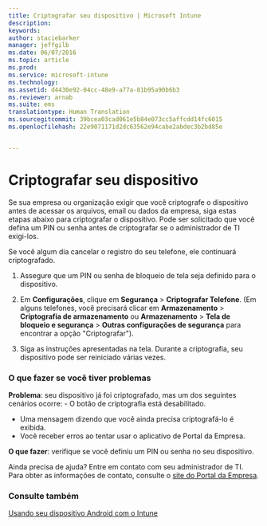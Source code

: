 ```yaml
---
title: Criptografar seu dispositivo | Microsoft Intune
description: 
keywords: 
author: staciebarker
manager: jeffgilb
ms.date: 06/07/2016
ms.topic: article
ms.prod: 
ms.service: microsoft-intune
ms.technology: 
ms.assetid: d4430e92-04cc-48e9-a77a-81b95a90b6b3
ms.reviewer: arnab
ms.suite: ems
translationtype: Human Translation
ms.sourcegitcommit: 39bcea03cad061e5b84e073cc5affcdd14fc6015
ms.openlocfilehash: 22e9071171d2dc63562e94cabe2abdec3b2bd85e


---
```



# Criptografar seu dispositivo

Se sua empresa ou organização exigir que você criptografe o dispositivo antes de acessar os arquivos, email ou dados da empresa, siga estas etapas abaixo para criptografar o dispositivo. Pode ser solicitado que você defina um PIN ou senha antes de criptografar se o administrador de TI exigi-los.

Se você algum dia cancelar o registro do seu telefone, ele continuará criptografado. 

1.  Assegure que um PIN ou senha de bloqueio de tela seja definido para o dispositivo. 

2.  Em **Configurações**, clique em **Segurança** &gt; **Criptografar Telefone**.
    (Em alguns telefones, você precisará clicar em **Armazenamento** &gt; **Criptografia de armazenamento** ou **Armazenamento** &gt; **Tela de bloqueio e segurança** &gt; **Outras configurações de segurança** para encontrar a opção "Criptografar").

3.  Siga as instruções apresentadas na tela. Durante a criptografia, seu dispositivo pode ser reiniciado várias vezes.

### O que fazer se você tiver problemas
**Problema**: seu dispositivo já foi criptografado, mas um dos seguintes cenários ocorre: - O botão de criptografia está desabilitado.
- Uma mensagem dizendo que você ainda precisa criptografá-lo é exibida.
- Você receber erros ao tentar usar o aplicativo de Portal da Empresa.

**O que fazer**: verifique se você definiu um PIN ou senha no seu dispositivo.

Ainda precisa de ajuda? Entre em contato com seu administrador de TI. Para obter as informações de contato, consulte o [site do Portal da Empresa](http://portal.manage.microsoft.com).

### Consulte também
[Usando seu dispositivo Android com o Intune](using-your-android-device-with-intune.md)




<!--HONumber=Jun16_HO4-->


